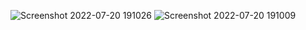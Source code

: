 ![Screenshot 2022-07-20 191026](https://user-images.githubusercontent.com/91816790/180042459-d58784c9-05b5-43ec-bb8d-cc5962e768da.png)
![Screenshot 2022-07-20 191009](https://user-images.githubusercontent.com/91816790/180042489-aff2aa80-5101-455e-9248-dc386d1b04c0.png)
